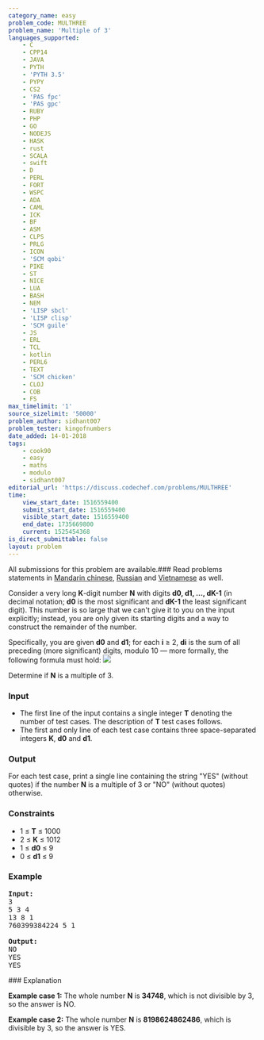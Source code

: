 ```yaml
---
category_name: easy
problem_code: MULTHREE
problem_name: 'Multiple of 3'
languages_supported:
    - C
    - CPP14
    - JAVA
    - PYTH
    - 'PYTH 3.5'
    - PYPY
    - CS2
    - 'PAS fpc'
    - 'PAS gpc'
    - RUBY
    - PHP
    - GO
    - NODEJS
    - HASK
    - rust
    - SCALA
    - swift
    - D
    - PERL
    - FORT
    - WSPC
    - ADA
    - CAML
    - ICK
    - BF
    - ASM
    - CLPS
    - PRLG
    - ICON
    - 'SCM qobi'
    - PIKE
    - ST
    - NICE
    - LUA
    - BASH
    - NEM
    - 'LISP sbcl'
    - 'LISP clisp'
    - 'SCM guile'
    - JS
    - ERL
    - TCL
    - kotlin
    - PERL6
    - TEXT
    - 'SCM chicken'
    - CLOJ
    - COB
    - FS
max_timelimit: '1'
source_sizelimit: '50000'
problem_author: sidhant007
problem_tester: kingofnumbers
date_added: 14-01-2018
tags:
    - cook90
    - easy
    - maths
    - modulo
    - sidhant007
editorial_url: 'https://discuss.codechef.com/problems/MULTHREE'
time:
    view_start_date: 1516559400
    submit_start_date: 1516559400
    visible_start_date: 1516559400
    end_date: 1735669800
    current: 1525454368
is_direct_submittable: false
layout: problem
---
```

All submissions for this problem are available.### Read problems statements in [Mandarin chinese](http://www.codechef.com/download/translated/COOK90/mandarin/MULTHREE.pdf), [Russian](http://www.codechef.com/download/translated/COOK90/russian/MULTHREE.pdf) and [Vietnamese](http://www.codechef.com/download/translated/COOK90/vietnamese/MULTHREE.pdf) as well.

Consider a very long **K**-digit number **N** with digits **d0, d1, ..., dK-1** (in decimal notation; **d0** is the most significant and **dK-1** the least significant digit). This number is so large that we can't give it to you on the input explicitly; instead, you are only given its starting digits and a way to construct the remainder of the number.

Specifically, you are given **d0** and **d1**; for each **i** ≥ 2, **di** is the sum of all preceding (more significant) digits, modulo 10 — more formally, the following formula must hold: ![](https://discuss.codechef.com/upfiles/latex_ee2df4815ab422dc8e52161db77bfe06.png)

Determine if **N** is a multiple of 3.

### Input

- The first line of the input contains a single integer **T** denoting the number of test cases. The description of **T** test cases follows.
- The first and only line of each test case contains three space-separated integers **K**, **d0** and **d1**.

### Output

For each test case, print a single line containing the string "YES" (without quotes) if the number **N** is a multiple of 3 or "NO" (without quotes) otherwise.

### Constraints

- 1 ≤ **T** ≤ 1000
- 2 ≤ **K** ≤ 1012
- 1 ≤ **d0** ≤ 9
- 0 ≤ **d1** ≤ 9

### Example

<pre><b>Input:</b>
3
5 3 4
13 8 1
760399384224 5 1

<b>Output:</b>
NO
YES
YES
</pre>### Explanation

**Example case 1:** The whole number **N** is **34748**, which is not divisible by 3, so the answer is NO.

**Example case 2:** The whole number **N** is **8198624862486**, which is divisible by 3, so the answer is YES.
